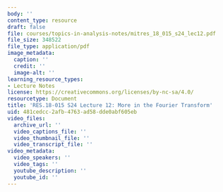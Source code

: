 ```yaml
---
body: ''
content_type: resource
draft: false
file: courses/topics-in-analysis-notes/mitres_18_015_s24_lec12.pdf
file_size: 348522
file_type: application/pdf
image_metadata:
  caption: ''
  credit: ''
  image-alt: ''
learning_resource_types:
- Lecture Notes
license: https://creativecommons.org/licenses/by-nc-sa/4.0/
resourcetype: Document
title: 'RES.18-015 S24 Lecture 12: More in the Fourier Transform'
uid: 481cedcc-2afb-4763-ad58-dde0abf605eb
video_files:
  archive_url: ''
  video_captions_file: ''
  video_thumbnail_file: ''
  video_transcript_file: ''
video_metadata:
  video_speakers: ''
  video_tags: ''
  youtube_description: ''
  youtube_id: ''
---
```

